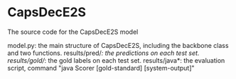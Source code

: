 # CapsDecE2S
The source code for the CapsDecE2S model

model.py: the main structure of CapsDecE2S, including the backbone class and two functions.
results/pred/*: the predictions on each test set.
results/gold/*: the gold labels on each test set.
results/java*: the evaluation script, command "java Scorer [gold-standard] [system-output]"
